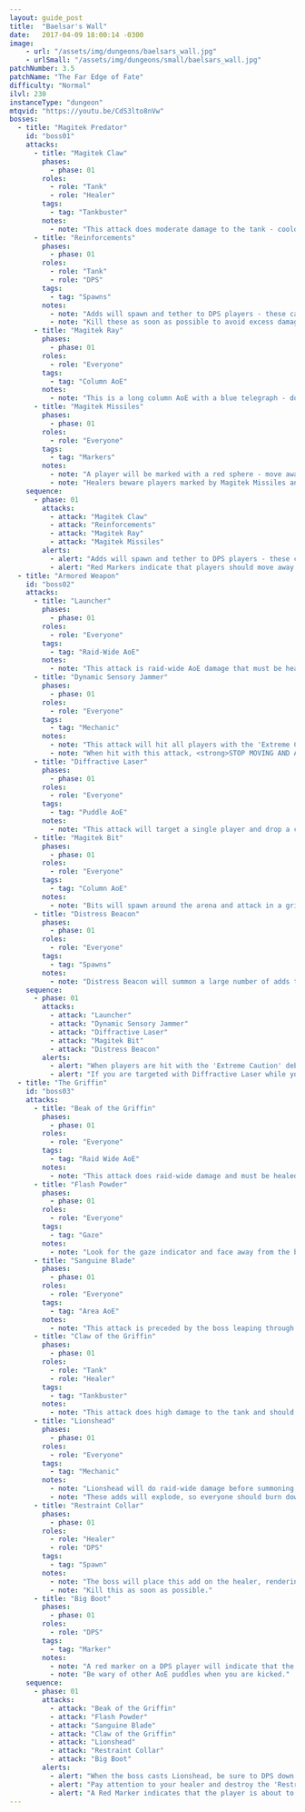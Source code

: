 ```yaml
---
layout: guide_post
title:  "Baelsar's Wall"
date:   2017-04-09 18:00:14 -0300
image:
    - url: "/assets/img/dungeons/baelsars_wall.jpg"
    - urlSmall: "/assets/img/dungeons/small/baelsars_wall.jpg"
patchNumber: 3.5
patchName: "The Far Edge of Fate"
difficulty: "Normal"
ilvl: 230
instanceType: "dungeon"
mtqvid: "https://youtu.be/CdS3lto8nVw"
bosses:
  - title: "Magitek Predator"
    id: "boss01"
    attacks:
      - title: "Magitek Claw"
        phases:
          - phase: 01
        roles:
          - role: "Tank"
          - role: "Healer"
        tags:
          - tag: "Tankbuster"
        notes:
          - note: "This attack does moderate damage to the tank - cooldown and heal through."
      - title: "Reinforcements"
        phases:
          - phase: 01
        roles:
          - role: "Tank"
          - role: "DPS"
        tags:
          - tag: "Spawns"
        notes:
          - note: "Adds will spawn and tether to DPS players - these can't be tanked."
          - note: "Kill these as soon as possible to avoid excess damage."
      - title: "Magitek Ray"
        phases:
          - phase: 01
        roles:
          - role: "Everyone"
        tags:
          - tag: "Column AoE"
        notes:
          - note: "This is a long column AoE with a blue telegraph - dodge as necessary."
      - title: "Magitek Missiles"
        phases:
          - phase: 01
        roles:
          - role: "Everyone"
        tags:
          - tag: "Markers"
        notes:
          - note: "A player will be marked with a red sphere - move away from others and expect to be hit for high damage."
          - note: "Healers beware players marked by Magitek Missiles and tethered to an add as damage can get high."
    sequence:
      - phase: 01
        attacks:
          - attack: "Magitek Claw"
          - attack: "Reinforcements"
          - attack: "Magitek Ray"
          - attack: "Magitek Missiles"
        alerts:
          - alert: "Adds will spawn and tether to DPS players - these can't be tanked and should be killed as soon as possible."
          - alert: "Red Markers indicate that players should move away from others and expect high damage."
  - title: "Armored Weapon"
    id: "boss02"
    attacks:
      - title: "Launcher"
        phases:
          - phase: 01
        roles:
          - role: "Everyone"
        tags:
          - tag: "Raid-Wide AoE"
        notes:
          - note: "This attack is raid-wide AoE damage that must be healed through."
      - title: "Dynamic Sensory Jammer"
        phases:
          - phase: 01
        roles:
          - role: "Everyone"
        tags:
          - tag: "Mechanic"
        notes:
          - note: "This attack will hit all players with the 'Extreme Caution' debuff - look for red circular markers around your character."
          - note: "When hit with this attack, <strong>STOP MOVING AND ATTACKING</strong> to avoid taking damage."
      - title: "Diffractive Laser"
        phases:
          - phase: 01
        roles:
          - role: "Everyone"
        tags:
          - tag: "Puddle AoE"
        notes:
          - note: "This attack will target a single player and drop a circular puddle AoE on them."
      - title: "Magitek Bit"
        phases:
          - phase: 01
        roles:
          - role: "Everyone"
        tags:
          - tag: "Column AoE"
        notes:
          - note: "Bits will spawn around the arena and attack in a grid formation - stand in between the telegraphs to avoid damage."
      - title: "Distress Beacon"
        phases:
          - phase: 01
        roles:
          - role: "Everyone"
        tags:
          - tag: "Spawns"
        notes:
          - note: "Distress Beacon will summon a large number of adds that should be picked up by the tank and burned down as fast as possible."
    sequence:
      - phase: 01
        attacks:
          - attack: "Launcher"
          - attack: "Dynamic Sensory Jammer"
          - attack: "Diffractive Laser"
          - attack: "Magitek Bit"
          - attack: "Distress Beacon"
        alerts:
          - alert: "When players are hit with the 'Extreme Caution' debuff, <strong>STOP MOVING AND ATTACKING</strong> to avoid damage."
          - alert: "If you are targeted with Diffractive Laser while you have 'Extreme Caution', allow 'Extreme Caution' to fall off before moving out of the puddle."
  - title: "The Griffin"
    id: "boss03"
    attacks:
      - title: "Beak of the Griffin"
        phases:
          - phase: 01
        roles:
          - role: "Everyone"
        tags:
          - tag: "Raid Wide AoE"
        notes:
          - note: "This attack does raid-wide damage and must be healed through."
      - title: "Flash Powder"
        phases:
          - phase: 01
        roles:
          - role: "Everyone"
        tags:
          - tag: "Gaze"
        notes:
          - note: "Look for the gaze indicator and face away from the boss to avoid a stun and accuracy debuff."
      - title: "Sanguine Blade"
        phases:
          - phase: 01
        roles:
          - role: "Everyone"
        tags:
          - tag: "Area AoE"
        notes:
          - note: "This attack is preceded by the boss leaping through the air - the attack covers a massive part of the arena, so prepare to run behind the boss to the safe zone."
      - title: "Claw of the Griffin"
        phases:
          - phase: 01
        roles:
          - role: "Tank"
          - role: "Healer"
        tags:
          - tag: "Tankbuster"
        notes:
          - note: "This attack does high damage to the tank and should be cooldowned or healed through."
      - title: "Lionshead"
        phases:
          - phase: 01
        roles:
          - role: "Everyone"
        tags:
          - tag: "Mechanic"
        notes:
          - note: "Lionshead will do raid-wide damage before summoning sword adds around the room."
          - note: "These adds will explode, so everyone should burn down the middle sword to create a safe zone from the attack."
      - title: "Restraint Collar"
        phases:
          - phase: 01
        roles:
          - role: "Healer"
          - role: "DPS"
        tags:
          - tag: "Spawn"
        notes:
          - note: "The boss will place this add on the healer, rendering them useless."
          - note: "Kill this as soon as possible."
      - title: "Big Boot"
        phases:
          - phase: 01
        roles:
          - role: "DPS"
        tags:
          - tag: "Marker"
        notes:
          - note: "A red marker on a DPS player will indicate that the boss is about to kick them across the arena."
          - note: "Be wary of other AoE puddles when you are kicked."
    sequence:
      - phase: 01
        attacks:
          - attack: "Beak of the Griffin"
          - attack: "Flash Powder"
          - attack: "Sanguine Blade"
          - attack: "Claw of the Griffin"
          - attack: "Lionshead"
          - attack: "Restraint Collar"
          - attack: "Big Boot"
        alerts:
          - alert: "When the boss casts Lionshead, be sure to DPS down the middle sword to create a safe zone."
          - alert: "Pay attention to your healer and destroy the 'Restraint Collar' add as soon as it spawns on them."
          - alert: "A Red Marker indicates that the player is about to be kicked across the arena."
---
```

